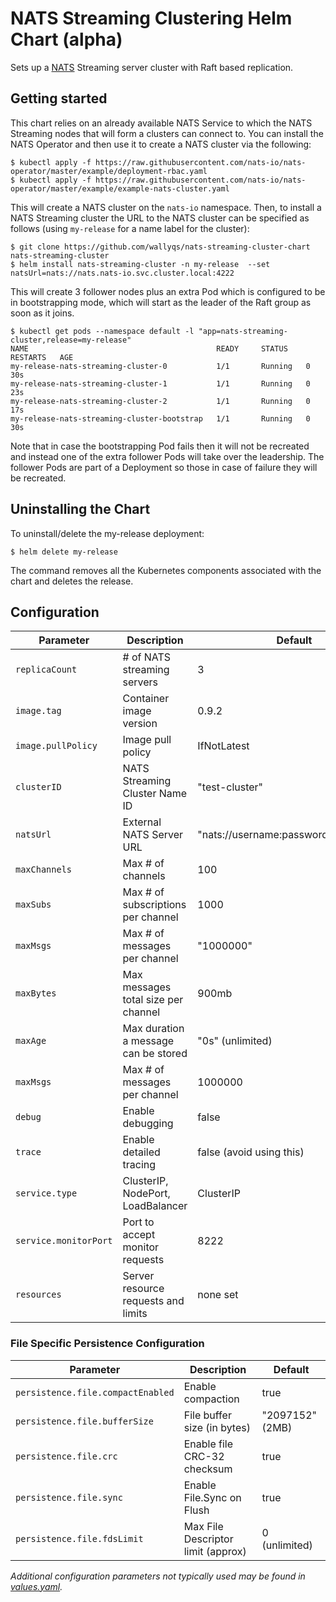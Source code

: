 # NATS Streaming Clustering Helm Chart (alpha)

Sets up a [NATS](http://nats.io/) Streaming server cluster with Raft based replication.

## Getting started

This chart relies on an already available NATS Service to which the
NATS Streaming nodes that will form a clusters can connect to.
You can install the NATS Operator and then use it to create a NATS cluster
via the following:

```console
$ kubectl apply -f https://raw.githubusercontent.com/nats-io/nats-operator/master/example/deployment-rbac.yaml
$ kubectl apply -f https://raw.githubusercontent.com/nats-io/nats-operator/master/example/example-nats-cluster.yaml
```

This will create a NATS cluster on the `nats-io` namespace.  Then, to
install a NATS Streaming cluster the URL to the NATS cluster can be
specified as follows (using `my-release` for a name label for the
cluster):

```console
$ git clone https://github.com/wallyqs/nats-streaming-cluster-chart nats-streaming-cluster
$ helm install nats-streaming-cluster -n my-release  --set natsUrl=nats://nats.nats-io.svc.cluster.local:4222 
```

This will create 3 follower nodes plus an extra Pod which is
configured to be in bootstrapping mode, which will start as the leader
of the Raft group as soon as it joins.

```console
$ kubectl get pods --namespace default -l "app=nats-streaming-cluster,release=my-release"
NAME                                          READY     STATUS    RESTARTS   AGE
my-release-nats-streaming-cluster-0           1/1       Running   0          30s
my-release-nats-streaming-cluster-1           1/1       Running   0          23s
my-release-nats-streaming-cluster-2           1/1       Running   0          17s
my-release-nats-streaming-cluster-bootstrap   1/1       Running   0          30s
```

Note that in case the bootstrapping Pod fails then it will not be
recreated and instead one of the extra follower Pods will take over
the leadership.  The follower Pods are part of a Deployment so those
in case of failure they will be recreated.

## Uninstalling the Chart

To uninstall/delete the my-release deployment:

```console
$ helm delete my-release
```

The command removes all the Kubernetes components associated with the
chart and deletes the release.

## Configuration

| Parameter                                 | Description                                      | Default                                           |
|-------------------------------------------|--------------------------------------------------|---------------------------------------------------|
| `replicaCount`                            | # of NATS streaming servers                      | 3                                                 |
| `image.tag`                               | Container image version                          | 0.9.2                                             |
| `image.pullPolicy`                        | Image pull policy                                | IfNotLatest                                       |
| `clusterID`                               | NATS Streaming Cluster Name ID                   | "test-cluster"                                    |
| `natsUrl`                                 | External NATS Server URL                         | "nats://username:password@nats:4222"              |
| `maxChannels`                             | Max # of channels                                | 100                                               |
| `maxSubs`                                 | Max # of subscriptions per channel               | 1000                                              |
| `maxMsgs`                                 | Max # of messages per channel                    | "1000000"                                         |
| `maxBytes`                                | Max messages total size per channel              | 900mb                                             |
| `maxAge`                                  | Max duration a message can be stored             | "0s" (unlimited)                                  |
| `maxMsgs`                                 | Max # of messages per channel                    | 1000000                                           |
| `debug`                                   | Enable debugging                                 | false                                             |
| `trace`                                   | Enable detailed tracing                          | false  (avoid using this)                         |
| `service.type`                            | ClusterIP, NodePort, LoadBalancer                | ClusterIP                                         |
| `service.monitorPort`                     | Port to accept monitor requests                  | 8222                                              |
| `resources`                               | Server resource requests and limits              | none set                                          |

### File Specific Persistence Configuration

| Parameter                             | Description                                           | Default                                           |
|---------------------------------------|-------------------------------------------------------|---------------------------------------------------|
| `persistence.file.compactEnabled`     | Enable compaction                                     | true                                              |
| `persistence.file.bufferSize`         | File buffer size (in bytes)                           | "2097152"  (2MB)                                  |
| `persistence.file.crc`                | Enable file CRC-32 checksum                           | true                                              | 
| `persistence.file.sync`               | Enable File.Sync on Flush                             | true                                              |
| `persistence.file.fdsLimit`           | Max File Descriptor limit (approx)                    | 0 (unlimited)                                     |

*Additional configuration parameters not typically used may be found in [values.yaml](values.yaml).*
